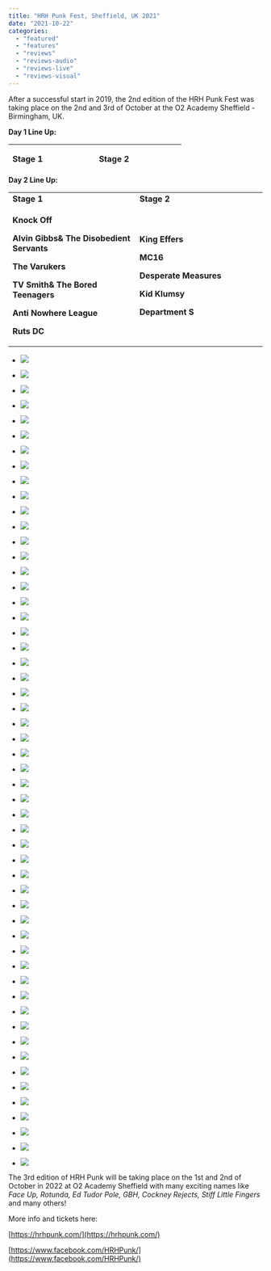 ```yaml
---
title: "HRH Punk Fest, Sheffield, UK 2021"
date: "2021-10-22"
categories: 
  - "featured"
  - "features"
  - "reviews"
  - "reviews-audio"
  - "reviews-live"
  - "reviews-visual"
---
```


After a successful start in 2019, the 2nd edition of the HRH Punk Fest was taking place on the 2nd and 3rd of October at the O2 Academy Sheffield - Birmingham, UK.

**Day 1 Line Up:**

<table style="border-collapse: collapse; width: 100%; height: 46px;"><tbody><tr style="height: 23px;"><td style="width: 50%; height: 23px;"><strong>Stage 1&nbsp;</strong></td><td style="width: 50%; height: 23px;"><p><strong>Stage 2</strong></p></td></tr><tr style="height: 23px;"><td style="width: 50%; height: 23px;"><p><strong>Medusa</strong></p><p><strong>MC16</strong></p><p><strong>Hung Like Hamratty</strong></p><p><strong>The Outcasts</strong></p><p><strong>The Members</strong></p><p><strong>999</strong></p><p><strong>UK Subs</strong></p></td><td style="width: 50%; height: 23px;"><p><strong>Barking Poets</strong></p><p><strong>Litterbug</strong></p><p><strong>Potential Victims</strong></p><p><strong>Mayhem Freak</strong></p><p><strong>The Meffs</strong></p></td></tr></tbody></table>

**Day 2 Line Up:**

<table style="border-collapse: collapse; width: 100%;"><tbody><tr><td style="width: 50%;"><strong>Stage 1</strong></td><td style="width: 50%;"><strong>Stage 2</strong></td></tr><tr><td style="width: 50%;"><p><strong>Knock Off</strong></p><p><strong>Alvin Gibbs&amp; The Disobedient Servants</strong></p><p><strong>The Varukers</strong></p><p><strong>TV Smith&amp; The Bored Teenagers</strong></p><p><strong>Anti Nowhere League</strong></p><p><strong>Ruts DC</strong></p></td><td style="width: 50%;"><p><strong>King Effers</strong></p><p><strong>MC16</strong></p><p><strong>Desperate Measures</strong></p><p><strong>Kid Klumsy</strong></p><p><strong>Department S</strong></p></td></tr></tbody></table>

- [![](https://www.hellbound.ca/wp-content/uploads/2021/10/999-731x1024.jpg)](https://www.hellbound.ca/wp-content/uploads/2021/10/999-731x1024.jpg)
    
- [![](https://www.hellbound.ca/wp-content/uploads/2021/10/99902-1024x731.jpg)](https://www.hellbound.ca/wp-content/uploads/2021/10/99902-1024x731.jpg)
    
- [![](https://www.hellbound.ca/wp-content/uploads/2021/10/99904-731x1024.jpg)](https://www.hellbound.ca/wp-content/uploads/2021/10/99904-731x1024.jpg)
    
- [![](https://www.hellbound.ca/wp-content/uploads/2021/10/99905-1024x731.jpg)](https://www.hellbound.ca/wp-content/uploads/2021/10/99905-1024x731.jpg)
    
- [![](https://www.hellbound.ca/wp-content/uploads/2021/10/Barking-Poets-731x1024.jpg)](https://www.hellbound.ca/wp-content/uploads/2021/10/Barking-Poets-731x1024.jpg)
    
- [![](https://www.hellbound.ca/wp-content/uploads/2021/10/Barking-Poets01-1024x731.jpg)](https://www.hellbound.ca/wp-content/uploads/2021/10/Barking-Poets01-1024x731.jpg)
    
- [![](https://www.hellbound.ca/wp-content/uploads/2021/10/Barking-Poets02-1024x731.jpg)](https://www.hellbound.ca/wp-content/uploads/2021/10/Barking-Poets02-1024x731.jpg)
    
- [![](https://www.hellbound.ca/wp-content/uploads/2021/10/Barking-Poets05-1024x731.jpg)](https://www.hellbound.ca/wp-content/uploads/2021/10/Barking-Poets05-1024x731.jpg)
    
- [![](https://www.hellbound.ca/wp-content/uploads/2021/10/Alvin-Gibbs-The-Disobedient-Servants-1024x731.jpg)](https://www.hellbound.ca/wp-content/uploads/2021/10/Alvin-Gibbs-The-Disobedient-Servants.jpg)
    
- [![](https://www.hellbound.ca/wp-content/uploads/2021/10/Alvin-Gibbs-The-Disobedient-Servants03-1024x731.jpg)](https://www.hellbound.ca/wp-content/uploads/2021/10/Alvin-Gibbs-The-Disobedient-Servants03.jpg)
    
- [![](https://www.hellbound.ca/wp-content/uploads/2021/10/Alvin-Gibbs-The-Disobedient-Servants04-731x1024.jpg)](https://www.hellbound.ca/wp-content/uploads/2021/10/Alvin-Gibbs-The-Disobedient-Servants04.jpg)
    
- [![](https://www.hellbound.ca/wp-content/uploads/2021/10/Alvin-Gibbs-The-Disobedient-Servants05-1024x731.jpg)](https://www.hellbound.ca/wp-content/uploads/2021/10/Alvin-Gibbs-The-Disobedient-Servants05.jpg)
    
- [![](https://www.hellbound.ca/wp-content/uploads/2021/10/Anti-Nowhere-League-1024x731.jpg)](https://www.hellbound.ca/wp-content/uploads/2021/10/Anti-Nowhere-League.jpg)
    
- [![](https://www.hellbound.ca/wp-content/uploads/2021/10/Anti-Nowhere-League01-1024x731.jpg)](https://www.hellbound.ca/wp-content/uploads/2021/10/Anti-Nowhere-League01.jpg)
    
- [![](https://www.hellbound.ca/wp-content/uploads/2021/10/Anti-Nowhere-League05-731x1024.jpg)](https://www.hellbound.ca/wp-content/uploads/2021/10/Anti-Nowhere-League05.jpg)
    
- [![](https://www.hellbound.ca/wp-content/uploads/2021/10/Anti-Nowhere-League06-1024x731.jpg)](https://www.hellbound.ca/wp-content/uploads/2021/10/Anti-Nowhere-League06.jpg)
    
- [![](https://www.hellbound.ca/wp-content/uploads/2021/10/Department-S-1024x731.jpg)](https://www.hellbound.ca/wp-content/uploads/2021/10/Department-S.jpg)
    
- [![](https://www.hellbound.ca/wp-content/uploads/2021/10/Department-S01-731x1024.jpg)](https://www.hellbound.ca/wp-content/uploads/2021/10/Department-S01.jpg)
    
- [![](https://www.hellbound.ca/wp-content/uploads/2021/10/Department-S02-1024x731.jpg)](https://www.hellbound.ca/wp-content/uploads/2021/10/Department-S02.jpg)
    
- [![](https://www.hellbound.ca/wp-content/uploads/2021/10/Department-S04-1024x731.jpg)](https://www.hellbound.ca/wp-content/uploads/2021/10/Department-S04.jpg)
    
- [![](https://www.hellbound.ca/wp-content/uploads/2021/10/Desperate-Measures-731x1024.jpg)](https://www.hellbound.ca/wp-content/uploads/2021/10/Desperate-Measures.jpg)
    
- [![](https://www.hellbound.ca/wp-content/uploads/2021/10/Desperate-Measures01-1024x731.jpg)](https://www.hellbound.ca/wp-content/uploads/2021/10/Desperate-Measures01.jpg)
    
- [![](https://www.hellbound.ca/wp-content/uploads/2021/10/Desperate-Measures03-1024x731.jpg)](https://www.hellbound.ca/wp-content/uploads/2021/10/Desperate-Measures03.jpg)
    
- [![](https://www.hellbound.ca/wp-content/uploads/2021/10/Desperate-Measures04-1024x731.jpg)](https://www.hellbound.ca/wp-content/uploads/2021/10/Desperate-Measures04.jpg)
    
- [![](https://www.hellbound.ca/wp-content/uploads/2021/10/HRH-Punk-1-1024x731.jpg)](https://www.hellbound.ca/wp-content/uploads/2021/10/HRH-Punk-1.jpg)
    
- [![](https://www.hellbound.ca/wp-content/uploads/2021/10/HRH-Punk04-1024x731.jpg)](https://www.hellbound.ca/wp-content/uploads/2021/10/HRH-Punk04.jpg)
    
- [![](https://www.hellbound.ca/wp-content/uploads/2021/10/Kid-Klumsy-1024x731.jpg)](https://www.hellbound.ca/wp-content/uploads/2021/10/Kid-Klumsy.jpg)
    
- [![](https://www.hellbound.ca/wp-content/uploads/2021/10/Kid-Klumsy01-1024x731.jpg)](https://www.hellbound.ca/wp-content/uploads/2021/10/Kid-Klumsy01.jpg)
    
- [![](https://www.hellbound.ca/wp-content/uploads/2021/10/Kid-Klumsy04-1024x731.jpg)](https://www.hellbound.ca/wp-content/uploads/2021/10/Kid-Klumsy04.jpg)
    
- [![](https://www.hellbound.ca/wp-content/uploads/2021/10/Kid-Klumsy05-1024x731.jpg)](https://www.hellbound.ca/wp-content/uploads/2021/10/Kid-Klumsy05.jpg)
    
- [![](https://www.hellbound.ca/wp-content/uploads/2021/10/King-Effers-1024x731.jpg)](https://www.hellbound.ca/wp-content/uploads/2021/10/King-Effers.jpg)
    
- [![](https://www.hellbound.ca/wp-content/uploads/2021/10/King-Effers01-731x1024.jpg)](https://www.hellbound.ca/wp-content/uploads/2021/10/King-Effers01.jpg)
    
- [![](https://www.hellbound.ca/wp-content/uploads/2021/10/King-Effers02-1024x731.jpg)](https://www.hellbound.ca/wp-content/uploads/2021/10/King-Effers02.jpg)
    
- [![](https://www.hellbound.ca/wp-content/uploads/2021/10/King-Effers04-1024x731.jpg)](https://www.hellbound.ca/wp-content/uploads/2021/10/King-Effers04.jpg)
    
- [![](https://www.hellbound.ca/wp-content/uploads/2021/10/Knock-Off-731x1024.jpg)](https://www.hellbound.ca/wp-content/uploads/2021/10/Knock-Off.jpg)
    
- [![](https://www.hellbound.ca/wp-content/uploads/2021/10/Knock-Off02-1024x731.jpg)](https://www.hellbound.ca/wp-content/uploads/2021/10/Knock-Off02.jpg)
    
- [![](https://www.hellbound.ca/wp-content/uploads/2021/10/Knock-Off03-1024x731.jpg)](https://www.hellbound.ca/wp-content/uploads/2021/10/Knock-Off03.jpg)
    
- [![](https://www.hellbound.ca/wp-content/uploads/2021/10/Knock-Off04-1024x731.jpg)](https://www.hellbound.ca/wp-content/uploads/2021/10/Knock-Off04.jpg)
    
- [![](https://www.hellbound.ca/wp-content/uploads/2021/10/MC16-1024x731.jpg)](https://www.hellbound.ca/wp-content/uploads/2021/10/MC16.jpg)
    
- [![](https://www.hellbound.ca/wp-content/uploads/2021/10/MC1601-1-731x1024.jpg)](https://www.hellbound.ca/wp-content/uploads/2021/10/MC1601-1.jpg)
    
- [![](https://www.hellbound.ca/wp-content/uploads/2021/10/MC1602-1-1024x731.jpg)](https://www.hellbound.ca/wp-content/uploads/2021/10/MC1602-1.jpg)
    
- [![](https://www.hellbound.ca/wp-content/uploads/2021/10/MC1603-1024x731.jpg)](https://www.hellbound.ca/wp-content/uploads/2021/10/MC1603.jpg)
    
- [![](https://www.hellbound.ca/wp-content/uploads/2021/10/Ruts-DC-1024x731.jpg)](https://www.hellbound.ca/wp-content/uploads/2021/10/Ruts-DC.jpg)
    
- [![](https://www.hellbound.ca/wp-content/uploads/2021/10/Ruts-DC01-1024x731.jpg)](https://www.hellbound.ca/wp-content/uploads/2021/10/Ruts-DC01.jpg)
    
- [![](https://www.hellbound.ca/wp-content/uploads/2021/10/Ruts-DC02-1024x731.jpg)](https://www.hellbound.ca/wp-content/uploads/2021/10/Ruts-DC02.jpg)
    
- [![](https://www.hellbound.ca/wp-content/uploads/2021/10/Ruts-DC05-1024x731.jpg)](https://www.hellbound.ca/wp-content/uploads/2021/10/Ruts-DC05.jpg)
    
- [![](https://www.hellbound.ca/wp-content/uploads/2021/10/The-Varukers-1024x731.jpg)](https://www.hellbound.ca/wp-content/uploads/2021/10/The-Varukers.jpg)
    
- [![](https://www.hellbound.ca/wp-content/uploads/2021/10/The-Varukers01-1024x731.jpg)](https://www.hellbound.ca/wp-content/uploads/2021/10/The-Varukers01.jpg)
    
- [![](https://www.hellbound.ca/wp-content/uploads/2021/10/The-Varukers02-731x1024.jpg)](https://www.hellbound.ca/wp-content/uploads/2021/10/The-Varukers02.jpg)
    
- [![](https://www.hellbound.ca/wp-content/uploads/2021/10/The-Varukers06-1024x731.jpg)](https://www.hellbound.ca/wp-content/uploads/2021/10/The-Varukers06.jpg)
    
- [![](https://www.hellbound.ca/wp-content/uploads/2021/10/TV-Smith-The-Bored-Teenagers-1024x731.jpg)](https://www.hellbound.ca/wp-content/uploads/2021/10/TV-Smith-The-Bored-Teenagers.jpg)
    
- [![](https://www.hellbound.ca/wp-content/uploads/2021/10/TV-Smith-The-Bored-Teenagers02-1024x731.jpg)](https://www.hellbound.ca/wp-content/uploads/2021/10/TV-Smith-The-Bored-Teenagers02.jpg)
    
- [![](https://www.hellbound.ca/wp-content/uploads/2021/10/TV-Smith-The-Bored-Teenagers04-1024x684.jpg)](https://www.hellbound.ca/wp-content/uploads/2021/10/TV-Smith-The-Bored-Teenagers04.jpg)
    
- [![](https://www.hellbound.ca/wp-content/uploads/2021/10/TV-Smith-The-Bored-Teenagers06-731x1024.jpg)](https://www.hellbound.ca/wp-content/uploads/2021/10/TV-Smith-The-Bored-Teenagers06.jpg)
    

The 3rd edition of HRH Punk will be taking place on the 1st and 2nd of October in 2022 at O2 Academy Sheffield with many exciting names like _Face Up, Rotunda, Ed Tudor Pole, GBH, Cockney Rejects, Stiff Little Fingers_ and many others!

More info and tickets here:

[https://hrhpunk.com/](https://hrhpunk.com/)

[https://www.facebook.com/HRHPunk/](https://www.facebook.com/HRHPunk/)
